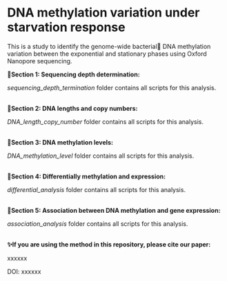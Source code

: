 # DNA methylation variation under starvation response
This is a study to identify the genome-wide bacterial🦠 DNA methylation variation between the exponential and stationary phases using Oxford Nanopore sequencing.

**🦠Section 1: Sequencing depth determination:**

*sequencing_depth_termination* folder contains all scripts for this analysis.
<br/><br/>

**🦠Section 2: DNA lengths and copy numbers:**

*DNA_length_copy_number* folder contains all scripts for this analysis.
<br/><br/>

**🦠Section 3: DNA methylation levels:**

*DNA_methylation_level* folder contains all scripts for this analysis.
<br/><br/>

**🦠Section 4: Differentially methylation and expression:**

*differential_analysis* folder contains all scripts for this analysis.
<br/><br/>

**🦠Section 5: Association between DNA methylation and gene expression:**

*association_analysis* folder contains all scripts for this analysis.
<br/><br/>

**✨If you are using the method in this repository, please cite our paper:**

xxxxxx

DOI: xxxxxx
